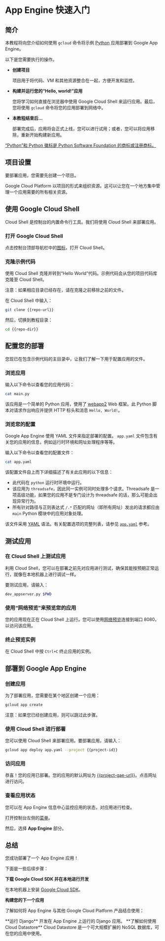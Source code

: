 # App Engine 快速入门

<walkthrough-tutorial-url url="https://cloud.google.com/appengine/docs/python/quickstart"></walkthrough-tutorial-url>
<walkthrough-watcher-constant value="https://github.com/GoogleCloudPlatform/python-docs-samples" key="repo-url"></walkthrough-watcher-constant>
<walkthrough-watcher-constant value="python-docs-samples/appengine/standard/hello_world" key="repo-dir"></walkthrough-watcher-constant>

## 简介

本教程将向您介绍如何使用 `gcloud` 命令将示例 [Python](https://python.org/) 应用部署到 Google App Engine。

以下是您需要执行的操作。

  *  **创建项目**

     项目用于将代码、VM 和其他资源整合在一起，方便开发和监控。

  *  **构建并运行您的“Hello, world!”应用**

     您将学习如何直接在浏览器中使用 Google Cloud Shell 来运行应用。最后，您将使用 `gcloud` 命令将您的应用部署到网络中。

  *  **本教程结束后…**

     部署完成后，应用将会正式上线，您可以进行试用；或者，您可以将应用移除，重新开始构建新应用。

[“Python”和 Python 徽标是 Python Software Foundation 的商标或注册商标。](walkthrough://footnote)

## 项目设置

要部署应用，您需要先创建一个项目。

Google Cloud Platform 以项目的形式来组织资源。这可以让您在一个地方集中管理一个应用需要的所有相关资源。

<walkthrough-devshell-precreate></walkthrough-devshell-precreate>

<walkthrough-project-setup></walkthrough-project-setup>

## 使用 Google Cloud Shell

Cloud Shell 是控制台的内置命令行工具。我们将使用 Cloud Shell 来部署应用。

### 打开 Google Cloud Shell

点击控制台顶部导航栏中的<walkthrough-cloud-shell-icon></walkthrough-cloud-shell-icon>[图标][spotlight-open-devshell]，打开 Cloud Shell。

### 克隆示例代码

使用 Cloud Shell 克隆并转到“Hello World”代码。示例代码会从您的项目代码库克隆至 Cloud Shell。

注意：如果相应目录已经存在，请在克隆之前移除之前的文件。

在 Cloud Shell 中输入：

```bash
git clone {{repo-url}}
```

然后，切换到教程目录：

```bash
cd {{repo-dir}}
```

## 配置您的部署

您现已在包含示例代码的主目录中，让我们了解一下用于配置应用的文件。

### 浏览应用

输入以下命令以查看您的应用代码：

```bash
cat main.py
```

该应用是一个简单的 Python 应用，使用了 [webapp2](https://webapp2.readthedocs.io/) Web 框架。此 Python 脚本对请求作出响应并提供 HTTP 标头和消息 `Hello, World!`。

### 浏览您的配置

Google App Engine 使用 YAML 文件来指定部署的配置。
`app.yaml` 文件包含有关您的应用的信息，例如运行时环境和网址处理程序等等。

输入以下命令以查看您的配置文件：

```bash
cat app.yaml
```

该配置文件自上而下详细描述了有关此应用的以下信息：

  *  此代码在 `python` 运行时环境中运行。
  *  该应用为 `threadsafe`，因此同一实例可同时处理多个请求。Threadsafe 是一项高级功能，如果您的应用不是专门设计为 threadsafe 的话，那么可能会出现异常行为。
  *  所有针对路径与正则表达式 `/.*` 匹配的网址（即所有网址）发出的请求都应由 `main` Python 模块中的应用对象处理。

该文件采用 [YAML](http://www.yaml.org) 语法。有关配置选项的完整列表，请参见 [`app.yaml`][app-yaml-reference] 参考。

## 测试应用

### 在 Cloud Shell 上测试应用

利用 Cloud Shell，您可以在部署之前先对应用进行测试，确保其能按预期正常运行，就像在本地机器上进行调试一样。

要测试应用，请输入：

```bash
dev_appserver.py $PWD
```

### 使用“网络预览”来预览您的应用

您的应用现在正在 Cloud Shell 上运行。您可以使用[网络预览][spotlight-web-preview]<walkthrough-web-preview-icon></walkthrough-web-preview-icon>连接到端口 8080，以访问该应用。

### 终止预览实例

在 Cloud Shell 中按 `Ctrl+C` 终止应用的实例。

## 部署到 Google App Engine

### 创建应用

为了部署应用，您需要在某个地区创建一个应用：

```bash
gcloud app create
```

注意：如果您已经创建应用，则可以跳过此步骤。

### 使用 Cloud Shell 进行部署

您可以使用 Cloud Shell 来部署应用。要部署应用，请输入：

```bash
gcloud app deploy app.yaml --project {{project-id}}
```

### 访问应用

恭喜！您的应用已部署。您的应用的默认网址为 [{{project-gae-url}}](http://{{project-gae-url}})。点击网址进行访问。

### 查看应用状态

您可以在 App Engine 信息中心监控应用的状态，对应用进行检查。

打开控制台左侧的[菜单][spotlight-console-menu]。

然后，选择 **App Engine** 部分。

<walkthrough-menu-navigation sectionid="APPENGINE_SECTION"></walkthrough-menu-navigation>

## 总结

<walkthrough-conclusion-trophy></walkthrough-conclusion-trophy>

您成功部署了一个 App Engine 应用！

下面是一些后续步骤：

**下载 Google Cloud SDK 并在本地进行开发**

在本地机器上安装 [Google Cloud SDK][cloud-sdk-installer]。

**构建您的下一个应用**

了解如何将 App Engine 与其他 Google Cloud Platform 产品结合使用：

<walkthrough-tutorial-card label="django" url="python/django/appengine" icon="APPENGINE_SECTION">
  **运行 Django**
  开发在 App Engine 上运行的 Django 应用。
</walkthrough-tutorial-card>

<walkthrough-tutorial-card label="datastore" url="appengine/docs/python/datastore/" icon="DATASTORE_SECTION">
  **了解如何使用 Cloud Datastore**
  Cloud Datastore 是一个可大规模扩展的 NoSQL 数据库，可在您的应用中使用。
</walkthrough-tutorial-card>

[app-yaml-reference]: https://cloud.google.com/appengine/docs/standard/python/config/appref
[cloud-sdk-installer]: https://cloud.google.com/sdk/downloads#interactive
[spotlight-console-menu]: walkthrough://spotlight-pointer?spotlightId=console-nav-menu
[spotlight-open-devshell]: walkthrough://spotlight-pointer?spotlightId=devshell-activate-button
[spotlight-web-preview]: walkthrough://spotlight-pointer?spotlightId=devshell-web-preview-button
